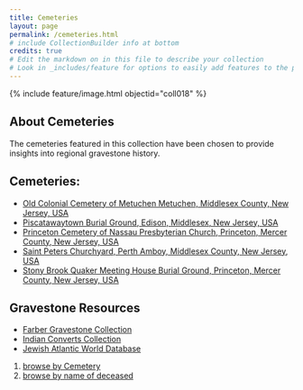 ```yaml
---
title: Cemeteries
layout: page
permalink: /cemeteries.html
# include CollectionBuilder info at bottom
credits: true
# Edit the markdown on in this file to describe your collection
# Look in _includes/feature for options to easily add features to the page
---
```


{% include feature/image.html objectid="coll018" %}

## About Cemeteries

The cemeteries featured in this collection have been chosen to provide insights into regional gravestone history. 

## Cemeteries:
- [Old Colonial Cemetery of Metuchen Metuchen, Middlesex County, New Jersey, USA](https://lauraleibman.github.io/NJCem/metuchen)
- [Piscatawaytown Burial Ground, Edison, Middlesex, New Jersey, USA](https://lauraleibman.github.io/NJCem/piscataway)
- [Princeton Cemetery of Nassau Presbyterian Church, Princeton, Mercer County, New Jersey, USA](https://lauraleibman.github.io/NJCem/search/index.html?q=princeton%20)
- [Saint Peters Churchyard, Perth Amboy, Middlesex County, New Jersey, USA](https://lauraleibman.github.io/NJCem/browse.html#Saint%20Peters%20Churchyard%20Cemetery)
- [Stony Brook Quaker Meeting House Burial Ground, Princeton, Mercer County, New Jersey, USA](https://lauraleibman.github.io/NJCem/browse.html#Stony%20Brook%20Quaker%20Meeting%20House%20Burial%20Ground)

## Gravestone Resources
- [Farber Gravestone Collection](https://www.davidrumsey.com/farber/)
- [Indian Converts Collection](https://rdc.reed.edu/c/colhist/home/)
- [Jewish Atlantic World Database](https://rdc.reed.edu/c/jewishatl/home/)
1. [browse by Cemetery](https://rdc.reed.edu/c/jewishatl/home/cemetery-location)
1. [browse by name of deceased](https://rdc.reed.edu/c/jewishatl/home/firstname)

